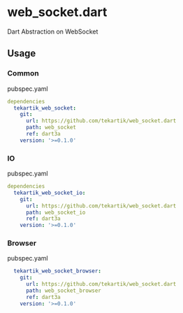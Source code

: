 # web_socket.dart

Dart Abstraction on WebSocket

## Usage

### Common

pubspec.yaml

````yaml
dependencies
  tekartik_web_socket:
    git:
      url: https://github.com/tekartik/web_socket.dart
      path: web_socket
      ref: dart3a
    version: '>=0.1.0'
````

### IO

pubspec.yaml

````yaml
dependencies
  tekartik_web_socket_io:
    git:
      url: https://github.com/tekartik/web_socket.dart
      path: web_socket_io
      ref: dart3a
    version: '>=0.1.0'
````


### Browser

pubspec.yaml

````yaml
  tekartik_web_socket_browser:
    git:
      url: https://github.com/tekartik/web_socket.dart
      path: web_socket_browser
      ref: dart3a
    version: '>=0.1.0'
````